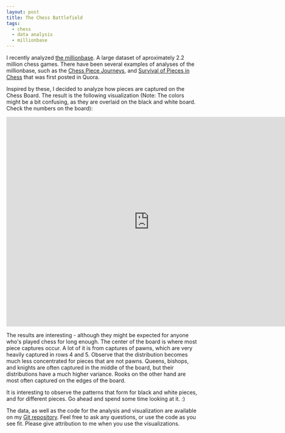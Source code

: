 ```yaml
---
layout: post
title: The Chess Battlefield
tags:
  - chess
  - data analysis
  - millionbase
---
```


I recently analyzed [the millionbase](http://www.top-5000.nl/pgn.htm). A large dataset of aproximately 2.2 million chess games. There have been several examples of analyses of the millionbase, such as the [Chess Piece Journeys](https://www.reddit.com/r/dataisbeautiful/comments/37yg35/chess_piece_journeys_album_oc/), and [Survival of Pieces in Chess](https://www.reddit.com/r/dataisbeautiful/comments/2jrwgw/survival_of_pieces_in_chess/) that was first posted in Quora. 

Inspired by these, I decided to analyze how pieces are captured on the Chess Board. The result is the following visualization (Note: The colors might be a bit confusing, as they are overlaid on the black and white board. Check the numbers on the board):

<iframe src="http://pabloem.github.io/chess/full_captures.html" width="750" height="550" frameborder="0" scrolling="no"></iframe>

The results are interesting - although they might be expected for anyone who's played chess for long enough. The center of the board is where most piece captures occur. A lot of it is from captures of pawns, which are very heavily captured in rows 4 and 5. Observe that the distribution becomes much less concentrated for pieces that are not pawns. Queens, bishops, and knights are often captured in the middle of the board, but their distributions have a much higher variance. Rooks on the other hand are most often captured on the edges of the board.

It is interesting to observe the patterns that form for black and white pieces, and for different pieces. Go ahead and spend some time looking at it. :)

The data, as well as the code for the analysis and visualization are available on my [Git repository](http://github.com/pabloem/chess/). Feel free to ask any questions, or use the code as you see fit. Please give attribution to me when you use the visualizations.
